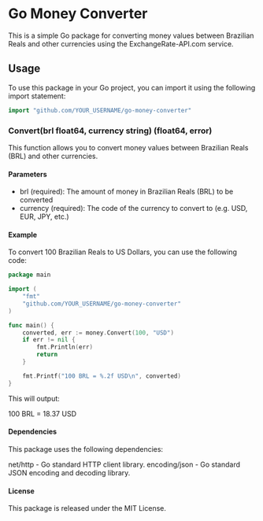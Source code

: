 # Go Money Converter
This is a simple Go package for converting money values between Brazilian Reals and other currencies using the ExchangeRate-API.com service.

## Usage
To use this package in your Go project, you can import it using the following import statement:

```go
import "github.com/YOUR_USERNAME/go-money-converter"
```

### Convert(brl float64, currency string) (float64, error)
This function allows you to convert money values between Brazilian Reals (BRL) and other currencies.

#### Parameters
- brl (required): The amount of money in Brazilian Reals (BRL) to be converted
- currency (required): The code of the currency to convert to (e.g. USD, EUR, JPY, etc.)

#### Example
To convert 100 Brazilian Reals to US Dollars, you can use the following code:

```go
package main

import (
	"fmt"
	"github.com/YOUR_USERNAME/go-money-converter"
)

func main() {
	converted, err := money.Convert(100, "USD")
	if err != nil {
		fmt.Println(err)
		return
	}

	fmt.Printf("100 BRL = %.2f USD\n", converted)
}
```
This will output:

100 BRL = 18.37 USD

#### Dependencies
This package uses the following dependencies:

net/http - Go standard HTTP client library.
encoding/json - Go standard JSON encoding and decoding library.

#### License
This package is released under the MIT License.
